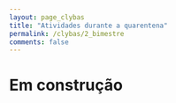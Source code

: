 ```yaml
---
layout: page_clybas
title: "Atividades durante a quarentena"
permalink: /clybas/2_bimestre
comments: false
---
```


# Em construção

